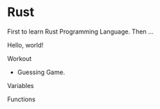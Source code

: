 # Rust
First to learn Rust Programming Language. Then ...

Hello, world!

Workout
 * Guessing Game.

Variables

Functions


